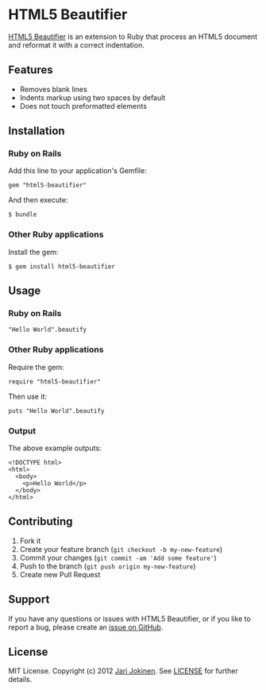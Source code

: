 # HTML5 Beautifier

[HTML5 Beautifier](http://jarijokinen.com/html5-beautifier) is an extension to Ruby that process an HTML5 document and reformat it with a correct indentation.

## Features

* Removes blank lines
* Indents markup using two spaces by default
* Does not touch preformatted elements

## Installation

### Ruby on Rails

Add this line to your application's Gemfile:

    gem "html5-beautifier"

And then execute:

    $ bundle

### Other Ruby applications

Install the gem:

    $ gem install html5-beautifier

## Usage

### Ruby on Rails

    "Hello World".beautify

### Other Ruby applications

Require the gem:

    require "html5-beautifier"

Then use it:

    puts "Hello World".beautify

### Output

The above example outputs:

    <!DOCTYPE html>
    <html>
      <body>
        <p>Hello World</p>
      </body>
    </html>

## Contributing

1. Fork it
2. Create your feature branch (`git checkout -b my-new-feature`)
3. Commit your changes (`git commit -am 'Add some feature'`)
4. Push to the branch (`git push origin my-new-feature`)
5. Create new Pull Request

## Support

If you have any questions or issues with HTML5 Beautifier, or if you like to report a bug, please create an [issue on GitHub](https://github.com/jarijokinen/html5-beautifier/issues).

## License

MIT License. Copyright (c) 2012 [Jari Jokinen](http://jarijokinen.com). See [LICENSE](https://github.com/jarijokinen/html5-beautifier/blob/master/LICENSE.txt) for further details.
